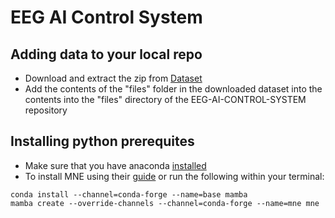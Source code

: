 # EEG AI Control System

## Adding data to your local repo
- Download and extract the zip from [Dataset](https://physionet.org/content/eegmmidb/1.0.0/)
- Add the contents of the "files" folder in the downloaded dataset into the contents into the "files" directory of the EEG-AI-CONTROL-SYSTEM repository

## Installing python prerequites
- Make sure that you have anaconda [installed](https://www.anaconda.com/products/distribution)
- To install MNE using their [guide](https://mne.tools/stable/install/index.html) or run the following within your terminal:

```
conda install --channel=conda-forge --name=base mamba
mamba create --override-channels --channel=conda-forge --name=mne mne
```